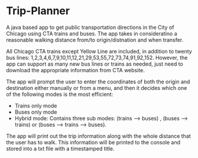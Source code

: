 # Trip-Planner
A java based app to get public transportation directions in the City of Chicago using CTA trains and buses. The app takes in consideratino a reasonable walking distance from/to origin/distnation and when transfer.

All Chicago CTA trains except Yellow Line are included, in addition to twenty bus lines:
 1,2,3,4,6,7,9,10,11,12,21,29,53,55,72,73,74,91,92,152. However, the app can support as many new bus lines or trains as needed, just need to download the appropriate information from CTA website.
 
The app will prompt the user to enter the coordinates of both the origin and destination either manually or from a menu, and then it decides which one of the following modes is the most efficient:
 - Trains only mode
 - Buses only mode
 - Hybrid mode: Contains three sub modes: (trains --> buses) , (buses --> trains) or (buses --> trains --> buses).

The app will print out the trip information along with the whole distance that the user has to walk. This information
will be printed to the console and stored into a txt file with a timestamped title.
